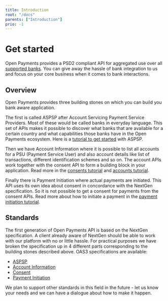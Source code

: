 ```yaml
---
title: Introduction
root: "/docs"
parents: ["Introduction"]
prio: -1
---
```

# Get started

Open Payments provides a PSD2 compliant API for aggregated use over all [supported banks](/docs/get-started/supported-banks).
You can give away the hassle of bank integration to us and focus on your core business when it comes to bank interactions.

## Overview

Open Payments provides three building stones on which you can build you bank aware application. 

The first is called ASPSP after Account Servicing Payment Service Providers. Most of these would be called banks in everyday language. This set of
APIs makes it possible to discover what banks that are available for a certain country and what capabilities those banks
have in the Open Payments ecosystem. Here is a [tutorial to get started](/docs/tutorials/aspsp) with ASPSP.

Then we have Account Information where it is possible to list all accounts for a PSU (Payment Service User) and also account details 
like list of transactions, different identification schemes and so on. The account APIs work together with the consent API to form 
a building block in your application. Read more in the [consents tutorial](/docs/tutorials/consents) and [accounts tutorial](/docs/tutorials/accounts).

Finally there is Payment Initiation where actual payments are initiated. This API uses its own idea about consent in concordance with the
NextGen specification. So it is not possible to get a consent for payments from the consent APIs. Read more about how to initiate 
a payment in the [payment initiation tutorial](/docs/tutorials/payments).

## Standards

The first generation of Open Payments API is based on the NextGen specification. A client already aware of NextGen should be able to 
work with our platform with no or little hassle. For practical purposes we have broken the specification up in 4 different parts 
corresponding to the building stones described above. OAS3 specifications are available:

- [ASPSP](/api/aspsp)
- [Account Information](/api/accounts)
- [Consent](/api/consent)
- [Payment Initiation](/api/payment-initiation)

We plan to support other standards in this field in the future - let us know your needs and we can have a dialogue about how to make it happen.
